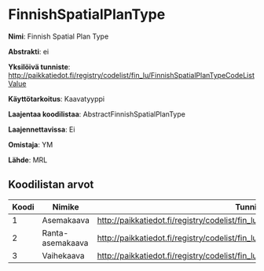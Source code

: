 # FinnishSpatialPlanType

**Nimi**: Finnish Spatial Plan Type

**Abstrakti**: ei

**Yksilöivä tunniste**: http://paikkatiedot.fi/registry/codelist/fin_lu/FinnishSpatialPlanTypeCodeListValue

**Käyttötarkoitus**: Kaavatyyppi

**Laajentaa koodilistaa**: AbstractFinnishSpatialPlanType

**Laajennettavissa**: Ei

**Omistaja**: YM

**Lähde**: MRL

## Koodilistan arvot

Koodi     | Nimike           | Tunniste
-----------|------------------|------------
 1       | Asemakaava   | http://paikkatiedot.fi/registry/codelist/fin_lu/FinnishSpatialPlanTypeCodeListValue/1
 2       | Ranta-asemakaava   | http://paikkatiedot.fi/registry/codelist/fin_lu/FinnishSpatialPlanTypeCodeListValue/2
 3       | Vaihekaava   | http://paikkatiedot.fi/registry/codelist/fin_lu/FinnishSpatialPlanTypeCodeListValue/3
